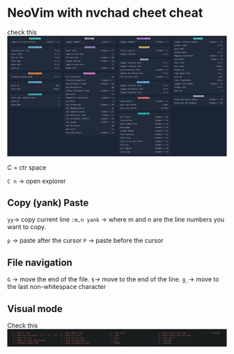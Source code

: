 # NeoVim with nvchad cheet cheat

check this ![alt text](statics/neovim/nvchad-cheatsheet.webp)

C = ctr
<leader> space

`C n` -> open explorer

## Copy (yank) Paste

`yy`->  copy current line
`:m,n yank` -> where m and n are the line numbers you want to copy.

`p` -> paste after the cursor
`P` -> paste before the cursor

## File navigation

`G` -> move the end of the file.
`$`-> move to the end of the line.
`g_`-> move to the last non-whitespace character

## Visual mode

Check this ![alt text](statics/neovim/image.png)
